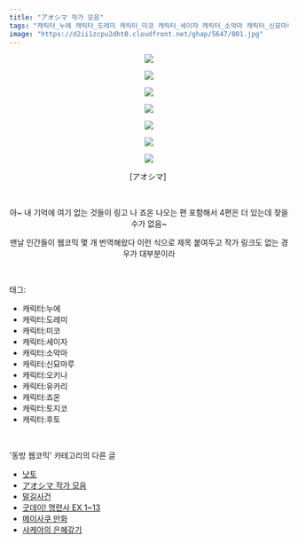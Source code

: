 ```yaml
---
title: "アオシマ 작가 모음"
tags: "캐릭터_누에 캐릭터_도레미 캐릭터_미코 캐릭터_세이자 캐릭터_소악마 캐릭터_신묘마루 캐릭터_오키나 캐릭터_유카리 캐릭터_조온 캐릭터_토지코 캐릭터_후토 アオシマ 동방_웹코믹"
image: "https://d2ii1zcpu2dht0.cloudfront.net/ghap/5647/001.jpg"
---
```

<div class="article">
<p style="text-align: center; clear: none; float: none;"><img src="{{ site.imgserver9 }}/ghap/5647/001.jpg"/></p>
<p style="text-align: center; clear: none; float: none;"><img src="{{ site.imgserver9 }}/ghap/5647/002.jpg"/></p>
<p style="text-align: center; clear: none; float: none;"><img src="{{ site.imgserver9 }}/ghap/5647/003.jpg"/></p>
<p style="text-align: center; clear: none; float: none;"><img src="{{ site.imgserver9 }}/ghap/5647/004.jpg"/></p>
<p style="text-align: center; clear: none; float: none;"><img src="{{ site.imgserver9 }}/ghap/5647/005.jpg"/></p>
<p style="text-align: center; clear: none; float: none;"><img src="{{ site.imgserver9 }}/ghap/5647/006.jpg"/></p>
<p style="text-align: center; clear: none; float: none;"><img src="{{ site.imgserver9 }}/ghap/5647/007.jpg"/></p>
<p style="text-align: center; clear: none; float: none;">[アオシマ] </p>
<p style="text-align: center; clear: none; float: none;"><br/></p>
<p style="text-align: center; clear: none; float: none;">아~ 내 기억에 여기 없는 것들이 링고 나 죠온 나오는 편 포함해서 4편은 더 있는데 찾을 수가 없음~</p>
<p style="text-align: center; clear: none; float: none;">맨날 인간들이 웹코믹 몇 개 번역해왔다 이런 식으로 제목 붙여두고 작가 링크도 없는 경우가 대부분이라</p>
</div><br/>
<div class="tagTrail">
<p>태그: </p>
<ul>
<li>캐릭터:누에</li>
<li>캐릭터:도레미</li>
<li>캐릭터:미코</li>
<li>캐릭터:세이자</li>
<li>캐릭터:소악마</li>
<li>캐릭터:신묘마루</li>
<li>캐릭터:오키나</li>
<li>캐릭터:유카리</li>
<li>캐릭터:죠온</li>
<li>캐릭터:토지코</li>
<li>캐릭터:후토</li>
</ul>
</div><br/>
<div class="another">
<p>'동방 웹코믹' 카테고리의 다른 글</p>
<ul>
<li><a href="/ghap_5648">낫토</a></li>
<li><a href="/ghap_5647">アオシマ 작가 모음</a></li>
<li><a href="/ghap_5635">말길사건</a></li>
<li><a href="/ghap_5626">굿데이! 명련사 EX 1~13</a></li>
<li><a href="/ghap_5621">메이사쿠 만화</a></li>
<li><a href="/ghap_5620">샤케야의 은혜갚기</a></li>
</ul>
</div><br/>
